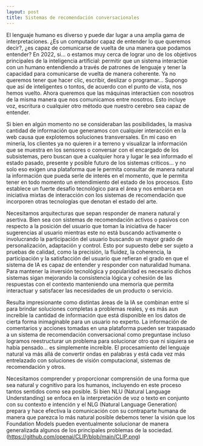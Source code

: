 ```yaml
---
layout: post
title: Sistemas de recomendación conversacionales
---
```


El lenguaje humano es diverso y puede dar lugar a una amplia gama de interpretaciones. ¿Es un computador capaz de entender lo que queremos decir?, ¿es capaz de comunicarse de vuelta de una manera que podamos entender? En 2022, si... o estamos muy cerca de lograr uno de los objetivos principales de la inteligencia artificial: permitir que un sistema interactúe con un humano entendiendo a través de patrones de lenguaje y tener la capacidad para comunicarse de vuelta de manera coherente. Ya no queremos tener que hacer clic, escribir, deslizar o programar... Supongo que así de inteligentes o tontos, de acuerdo con el punto de vista, nos hemos vuelto. Ahora queremos que las máquinas interactúen con nosotros de la misma manera que nos comunicamos entre nosotros. Esto incluye voz, escritura o cualquier otro método que nuestro cerebro sea capaz de entender. 

Si bien en algún momento no se consideraban las posibilidades, la masiva cantidad de información que generamos con cualquier interacción en la web causa que explotemos soluciones transversales. En mi caso en minería, los clientes ya no quieren ir a terreno y visualizar la información que se muestra en los sensores o conversar con el encargado de los subsistemas, pero buscan que a cualquier hora y lugar le sea informado el estado pasado, presente y posible futuro de los sistemas críticos... y no solo eso exigen una plataforma que le permita consultar de manera natural la información que pueda serle de interés en el momento, que le permita tener en todo momento un entendimiento del estado de los procesos. Esto establece un fuerte desafío tecnológico para el área y nos embarca en iniciativa mixtas de interacción con los sistemas de recomendación que incorporen otras tecnologías que denotan el estado del arte. 

Necesitamos arquitecturas que sepan responder de manera natural y asertiva. Bien sea con sistemas de recomendación activos o pasivos con respecto a la posición del usuario que toman la iniciativa de hacer sugerencias al usuario mientras este no está buscando activamente o involucrando la participación del usuario buscando un mayor grado de personalización, adaptación y control. Esto por supuesto debe ser sujeto a pruebas de calidad, como la precisión, la fluidez, la coherencia, la participación y la satisfacción del usuario que refieran el grado en que el sistema de IA es capaz de entender y responder con naturalidad humana. Para mantener la inversión tecnológica y popularidad es necesario dichos sistemas sigan mejorando la consistencia lógica y cohesión de las respuestas con el contexto manteniendo una memoria que permita interactuar y satisfacer las necesidades de un producto o servicio.

Resulta impresionante como distintas áreas de la IA se combinan entre sí para brindar soluciones completas a problemas reales, y es más aun increíble la cantidad de información que está disponible en los datos de cierta forma inimaginable para un usuario no experto. La información de comentarios y acciones tomadas en una plataforma pueden ser traspasado a un sistema de recomendación conversacional como preguntase incluso logramos reestructurar un problema para solucionar otro que ni siquiera se había pensado… es simplemente increíble. El procesamiento del lenguaje natural va más allá de convertir ondas en palabras y está cada vez más entrelazado con soluciones de visión computacional, sistemas de recomendación y otros. 

Necesitamos comprender y proporcionar comprensión de una forma que sea natural y cognitivo para los humanos, incluyendo en este proceso tantos sentidos como sea posible. Si bien NLU (Natural Language Understanding) se enfoca en la interpretación de voz o texto en conjunto con su contexto e intención y el NLG (Natural Language Generation) prepara y hace efectiva la comunicación con su contraparte humana de manera que parezca lo más natural posible debemos tener la visión que los Foundation Models pueden eventualmente solucionar de manera generalizada algunos de los principales problemas de la sociedad.  (https://github.com/openai/CLIP/blob/main/CLIP.png)
